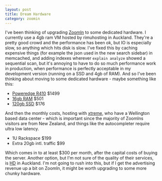 ```yaml
---
layout: post
title: Dream Hardware
category: zoomin
---
```


I've been thinking of upgrading [ZoomIn](http://www.zoomin.co.nz/) to some dedicated hardware. I currently use a 4gb ram VM hosted by rimuhosting in Auckland. They're a pretty good crowd and the performance has been ok, but IO is especially slow, so anything which hits disk is slow. I've fixed this by caching expensive things (for example the json used in the new search sidebar) in memcached, and adding indexes wherever `explain analyze` showed a sequential scan, but it's annoying to have to do so much performance work in production, when performance is perfectly acceptable in my development version (running on a SSD and 4gb of RAM). And so I've been thinking about moving to some dedicated hardware - maybe something like this:

 * [Poweredge R410](http://www.dell.com/nz/business/p/poweredge-r410/fs) $1499
 * [16gb RAM](http://www.ascent.co.nz/productspecification.aspx?ItemID=401840) $501
 * [120gb SSD](http://www.ascent.co.nz/productspecification.aspx?ItemID=404257) $176

And then the monthly costs, hosting with [xtreme](http://www.xtreme.net.nz/services/colo.php), who have a Wellington based data center - which is important since the majority of ZoomIns visitors are from New Zealand, and things like the autocompleter require ultra low latency.

 * 1U Rackspace $199 
 * Extra 20gb intl. traffic $99

Which comes in to at least $300 per month, after the capital costs of buying the server. Another option, but I'm not sure of the quality of their services, is [HD](https://my.hd.net.nz/cart.php?a=confproduct&i=0) in Auckland. I'm not going to rush into this, but if I get the advertising revenue up a bit on ZoomIn, it might be worth upgrading to some more chunky hardware.